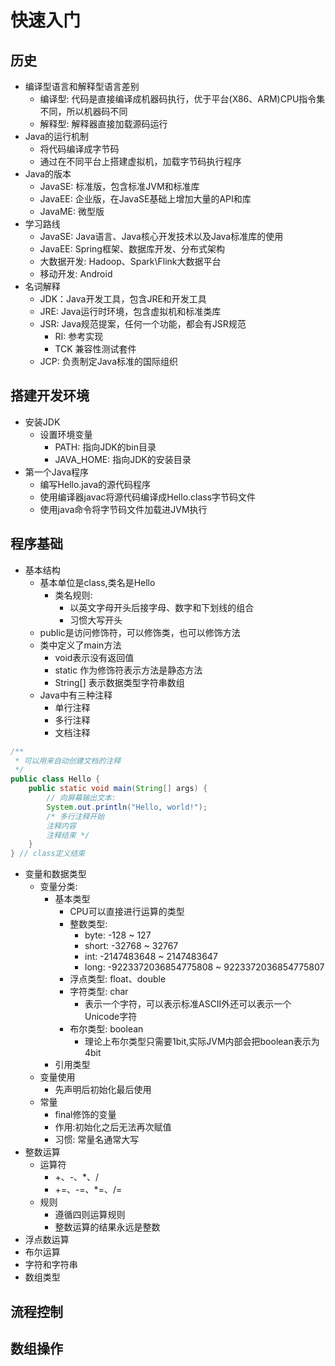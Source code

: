 # 快速入门

## 历史
- 编译型语言和解释型语言差别
    - 编译型: 代码是直接编译成机器码执行，优于平台(X86、ARM)CPU指令集不同，所以机器码不同
    - 解释型: 解释器直接加载源码运行
- Java的运行机制
    - 将代码编译成字节码
    - 通过在不同平台上搭建虚拟机，加载字节码执行程序
- Java的版本
    - JavaSE: 标准版，包含标准JVM和标准库
    - JavaEE: 企业版，在JavaSE基础上增加大量的API和库
    - JavaME: 微型版
- 学习路线
    - JavaSE: Java语言、Java核心开发技术以及Java标准库的使用
    - JavaEE: Spring框架、数据库开发、分布式架构
    - 大数据开发: Hadoop、Spark\Flink大数据平台
    - 移动开发: Android
- 名词解释
    - JDK：Java开发工具，包含JRE和开发工具
    - JRE: Java运行时环境，包含虚拟机和标准类库
    - JSR: Java规范提案，任何一个功能，都会有JSR规范
        - RI: 参考实现
        - TCK 兼容性测试套件
    - JCP: 负责制定Java标准的国际组织

## 搭建开发环境
- 安装JDK
    - 设置环境变量
        - PATH: 指向JDK的bin目录
        - JAVA_HOME: 指向JDK的安装目录
- 第一个Java程序
    - 编写Hello.java的源代码程序
    - 使用编译器javac将源代码编译成Hello.class字节码文件
    - 使用java命令将字节码文件加载进JVM执行

## 程序基础
- 基本结构
    - 基本单位是class,类名是Hello
        - 类名规则:
            - 以英文字母开头后接字母、数字和下划线的组合
            - 习惯大写开头
    - public是访问修饰符，可以修饰类，也可以修饰方法
    - 类中定义了main方法
        - void表示没有返回值
        - static 作为修饰符表示方法是静态方法
        - String[] 表示数据类型字符串数组
    - Java中有三种注释
        - 单行注释
        - 多行注释
        - 文档注释

```java
/**
 * 可以用来自动创建文档的注释
 */
public class Hello {
    public static void main(String[] args) {
        // 向屏幕输出文本:
        System.out.println("Hello, world!");
        /* 多行注释开始
        注释内容
        注释结束 */
    }
} // class定义结束
```
- 变量和数据类型
    - 变量分类: 
        - 基本类型
            - CPU可以直接进行运算的类型
            - 整数类型: 
                - byte: -128 ~ 127
                - short: -32768 ~ 32767
                - int: -2147483648 ~ 2147483647
                - long: -9223372036854775808 ~ 9223372036854775807
            - 浮点类型: float、double
            - 字符类型: char
                - 表示一个字符，可以表示标准ASCII外还可以表示一个Unicode字符
            - 布尔类型: boolean
                - 理论上布尔类型只需要1bit,实际JVM内部会把boolean表示为4bit
        - 引用类型
    - 变量使用
        - 先声明后初始化最后使用
    - 常量
        - final修饰的变量
        - 作用:初始化之后无法再次赋值
        - 习惯: 常量名通常大写
- 整数运算
    - 运算符
        - +、-、*、/
        - +=、-=、*=、/=
    - 规则
        - 遵循四则运算规则
        - 整数运算的结果永远是整数
- 浮点数运算
- 布尔运算
- 字符和字符串
- 数组类型

## 流程控制

## 数组操作